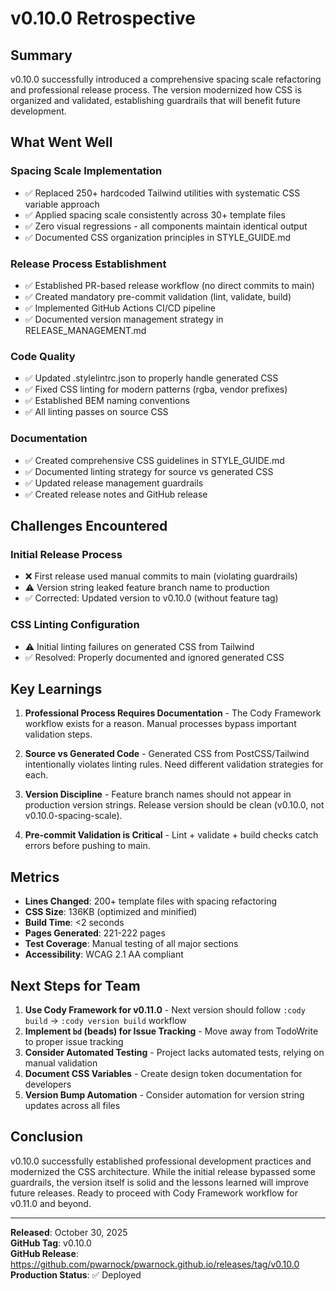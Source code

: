 # v0.10.0 Retrospective

## Summary

v0.10.0 successfully introduced a comprehensive spacing scale refactoring and professional release process. The version modernized how CSS is organized and validated, establishing guardrails that will benefit future development.

## What Went Well

### Spacing Scale Implementation
- ✅ Replaced 250+ hardcoded Tailwind utilities with systematic CSS variable approach
- ✅ Applied spacing scale consistently across 30+ template files
- ✅ Zero visual regressions - all components maintain identical output
- ✅ Documented CSS organization principles in STYLE_GUIDE.md

### Release Process Establishment
- ✅ Established PR-based release workflow (no direct commits to main)
- ✅ Created mandatory pre-commit validation (lint, validate, build)
- ✅ Implemented GitHub Actions CI/CD pipeline
- ✅ Documented version management strategy in RELEASE_MANAGEMENT.md

### Code Quality
- ✅ Updated .stylelintrc.json to properly handle generated CSS
- ✅ Fixed CSS linting for modern patterns (rgba, vendor prefixes)
- ✅ Established BEM naming conventions
- ✅ All linting passes on source CSS

### Documentation
- ✅ Created comprehensive CSS guidelines in STYLE_GUIDE.md
- ✅ Documented linting strategy for source vs generated CSS
- ✅ Updated release management guardrails
- ✅ Created release notes and GitHub release

## Challenges Encountered

### Initial Release Process
- ❌ First release used manual commits to main (violating guardrails)
- ⚠️ Version string leaked feature branch name to production
- ✅ Corrected: Updated version to v0.10.0 (without feature tag)

### CSS Linting Configuration
- ⚠️ Initial linting failures on generated CSS from Tailwind
- ✅ Resolved: Properly documented and ignored generated CSS

## Key Learnings

1. **Professional Process Requires Documentation** - The Cody Framework workflow exists for a reason. Manual processes bypass important validation steps.

2. **Source vs Generated Code** - Generated CSS from PostCSS/Tailwind intentionally violates linting rules. Need different validation strategies for each.

3. **Version Discipline** - Feature branch names should not appear in production version strings. Release version should be clean (v0.10.0, not v0.10.0-spacing-scale).

4. **Pre-commit Validation is Critical** - Lint + validate + build checks catch errors before pushing to main.

## Metrics

- **Lines Changed**: 200+ template files with spacing refactoring
- **CSS Size**: 136KB (optimized and minified)
- **Build Time**: <2 seconds
- **Pages Generated**: 221-222 pages
- **Test Coverage**: Manual testing of all major sections
- **Accessibility**: WCAG 2.1 AA compliant

## Next Steps for Team

1. **Use Cody Framework for v0.11.0** - Next version should follow `:cody build` → `:cody version build` workflow
2. **Implement `bd` (beads) for Issue Tracking** - Move away from TodoWrite to proper issue tracking
3. **Consider Automated Testing** - Project lacks automated tests, relying on manual validation
4. **Document CSS Variables** - Create design token documentation for developers
5. **Version Bump Automation** - Consider automation for version string updates across all files

## Conclusion

v0.10.0 successfully established professional development practices and modernized the CSS architecture. While the initial release bypassed some guardrails, the version itself is solid and the lessons learned will improve future releases. Ready to proceed with Cody Framework workflow for v0.11.0 and beyond.

---

**Released**: October 30, 2025  
**GitHub Tag**: v0.10.0  
**GitHub Release**: https://github.com/pwarnock/pwarnock.github.io/releases/tag/v0.10.0  
**Production Status**: ✅ Deployed
